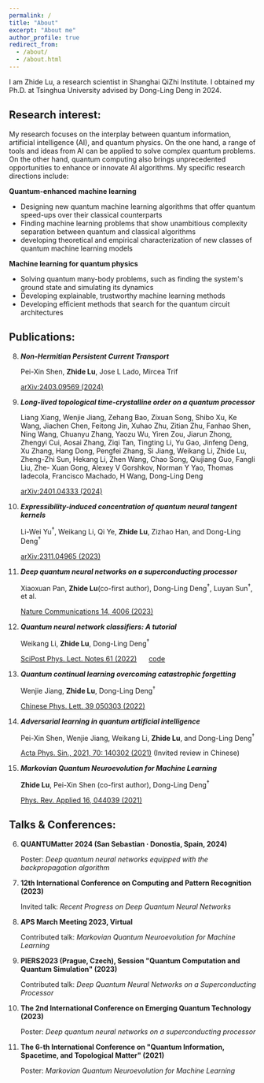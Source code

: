 ```yaml
---
permalink: /
title: "About"
excerpt: "About me"
author_profile: true
redirect_from: 
  - /about/
  - /about.html
---
```


I am Zhide Lu, a research scientist in Shanghai QiZhi Institute. I obtained my Ph.D. at Tsinghua University advised by Dong-Ling Deng in 2024.

## Research interest:

My research focuses on the interplay between quantum information, artificial intelligence (AI), and quantum physics. On the one hand, a range of tools and ideas from AI can be applied to solve complex quantum problems. On the other hand, quantum computing also brings unprecedented opportunities to enhance or innovate AI algorithms. 
My specific research directions include:

**Quantum-enhanced machine learning**
- Designing new quantum machine learning algorithms that offer quantum speed-ups over their classical counterparts
- Finding machine learning problems that show unambitious complexity separation between quantum and classical algorithms
- developing theoretical and empirical characterization of new classes of quantum machine learning models

**Machine learning for quantum physics**
  - Solving quantum many-body problems, such as finding the system's ground state and simulating its dynamics
  - Developing explainable, trustworthy machine learning methods
  - Developing efficient methods that search for the quantum circuit architectures


## Publications:

8. ***Non-Hermitian Persistent Current Transport***
  
   Pei-Xin Shen, **Zhide Lu**, Jose L Lado, Mircea Trif

   [arXiv:2403.09569 (2024)](https://arxiv.org/abs/2403.09569)

7. ***Long-lived topological time-crystalline order on a quantum processor***

   Liang Xiang, Wenjie Jiang, Zehang Bao, Zixuan Song, Shibo Xu, Ke Wang, Jiachen Chen, Feitong Jin, Xuhao Zhu, Zitian Zhu, Fanhao Shen, Ning 
   Wang, Chuanyu Zhang, Yaozu Wu, Yiren Zou, Jiarun Zhong, Zhengyi Cui, Aosai Zhang, Ziqi Tan, Tingting Li, Yu Gao, Jinfeng Deng, Xu Zhang, 
   Hang Dong, Pengfei Zhang, Si Jiang, Weikang Li, Zhide Lu, Zheng-Zhi Sun, Hekang Li, Zhen Wang, Chao Song, Qiujiang Guo, Fangli Liu, Zhe- 
   Xuan Gong, Alexey V Gorshkov, Norman Y Yao, Thomas Iadecola, Francisco Machado, H Wang, Dong-Ling Deng

   [arXiv:2401.04333 (2024)](https://arxiv.org/abs/2401.04333)

6. ***Expressibility-induced concentration of quantum neural tangent kernels***

   Li-Wei Yu<sup>$\dagger$</sup>, Weikang Li, Qi Ye, **Zhide Lu**, Zizhao Han, and Dong-Ling Deng<sup>$\dagger$</sup>

   [arXiv:2311.04965 (2023)](https://arxiv.org/abs/2311.04965)


5. ***Deep quantum neural networks on a superconducting processor***

   Xiaoxuan Pan, **Zhide Lu**(co-first author), Dong-Ling Deng<sup>$\dagger$</sup>, Luyan Sun<sup>$\dagger$</sup>, et al.

   [Nature Communications 14, 4006 (2023)](https://www.nature.com/articles/s41467-023-39785-8)


4. ***Quantum neural network classifiers: A tutorial***

   Weikang Li, **Zhide Lu**, Dong-Ling Deng<sup>$\dagger$</sup>

   [SciPost Phys. Lect. Notes 61 (2022)](https://scipost.org/SciPostPhysLectNotes.61)  $\quad$
   [code](https://github.com/LWKJJONAK/Quantum_Neural_Network_Classifiers)

3. ***Quantum continual learning overcoming catastrophic forgetting***

   Wenjie Jiang, **Zhide Lu**, Dong-Ling Deng<sup>$\dagger$</sup>

   [Chinese Phys. Lett. 39 050303 (2022)](https://iopscience.iop.org/article/10.1088/0256-307X/39/5/050303)
   
2. ***Adversarial learning in quantum artificial intelligence***

   Pei-Xin Shen, Wenjie Jiang, Weikang Li, **Zhide Lu**, and Dong-Ling Deng<sup>$\dagger$</sup>

   [Acta Phys. Sin., 2021, 70: 140302 (2021)](https://wulixb.iphy.ac.cn/en/article/doi/10.7498/aps.70.20210789) (Invited review in Chinese)


1. ***Markovian Quantum Neuroevolution for Machine Learning***
  
   **Zhide Lu**, Pei-Xin Shen (co-first author), Dong-Ling Deng<sup>$\dagger$</sup>

   [Phys. Rev. Applied 16, 044039 (2021)](https://journals.aps.org/prapplied/abstract/10.1103/PhysRevApplied.16.044039) 



## Talks & Conferences:

6. **QUANTUMatter 2024 (San Sebastian · Donostia, Spain, 2024)**
  
   Poster: *Deep quantum neural networks equipped with the backpropagation algorithm*

5. **12th International Conference on Computing and Pattern Recognition (2023)**
  
   Invited talk: *Recent Progress on Deep Quantum Neural Networks*

4. **APS March Meeting 2023, Virtual**

   Contributed talk: *Markovian Quantum Neuroevolution for Machine Learning*

3. **PIERS2023 (Prague, Czech), Session "Quantum Computation and Quantum Simulation" (2023)**

   Contributed talk: *Deep Quantum Neural Networks on a Superconducting Processor*

2. **The 2nd International Conference on Emerging Quantum Technology (2023)**

   Poster: *Deep quantum neural networks on a superconducting processor*

1. **The 6-th International Conference on "Quantum Information, Spacetime, and Topological Matter" (2021)**

   Poster: *Markovian Quantum Neuroevolution for Machine Learning*
